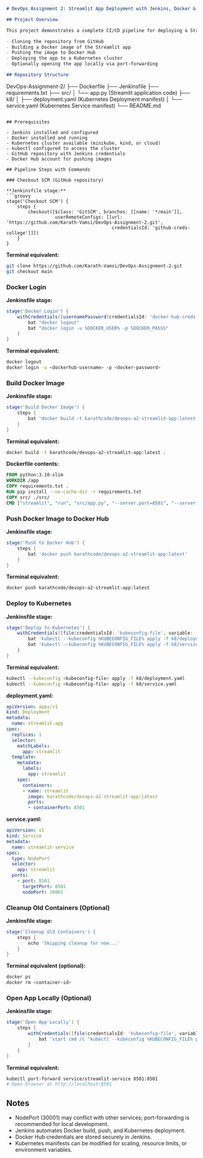 <!-- # DevOps Assignment 2: Streamlit App Deployment with Jenkins, Docker & Kubernetes

## Project Overview

This project demonstrates a complete CI/CD pipeline for deploying a Streamlit application using Jenkins, Docker, and Kubernetes. The automation covers:

- Cloning the repository from GitHub
- Building a Docker image of the Streamlit app
- Pushing the image to Docker Hub
- Deploying the app to a Kubernetes cluster
- Optionally opening the app locally via port-forwarding

DevOps-Assignment-2/
├── Dockerfile
├── Jenkinsfile
├── requirements.txt
├── src/
│   └── app.py (Streamlit application code)
├── k8/
│   ├── deployment.yaml (Kubernetes Deployment manifest)
│   └── service.yaml (Kubernetes Service manifest)
└── README.md


## Prerequisites

- Jenkins installed and configured
- Docker installed and running
- Kubernetes cluster available (minikube, kind, or cloud)
- kubectl configured to access the cluster
- GitHub repository with Jenkins credentials
- Docker Hub account for pushing images

## Pipeline Steps

### 1. Checkout SCM (GitHub repository)
**Command used internally by Jenkins:**
```bash
git checkout <branch> using stored credentials
```

### 2. Docker Login
**Command:**
```bash
docker login -u <dockerhub-username> -p <docker-password>
```
**Description:** Uses Jenkins credentials to authenticate securely  

### 3. Build Docker Image
**Command:**
```bash
docker build -t <dockerhub-username>/devops-a2-streamlit-app:latest .
```

**Dockerfile details:**
- Base image: `python:3.10-slim`
- Install dependencies from `requirements.txt`
- Copy app source code
- Expose port `8501`
- Command to run app: `streamlit run src/app.py --server.port=8501 --server.address=0.0.0.0`


### 4. Push Docker Image to Docker Hub
**Command:**
```bash
docker push <dockerhub-username>/devops-a2-streamlit-app:latest
```
**Description:** Jenkins securely passes credentials  

### 5. Deploy to Kubernetes
**Apply Deployment manifest:**
```bash
kubectl --kubeconfig <kubeconfig-file> apply -f k8/deployment.yaml
```

**Apply Service manifest:**
```bash
kubectl --kubeconfig <kubeconfig-file> apply -f k8/service.yaml
```

**Deployment.yaml:**
- Deployment with 1 replica
- Container image from Docker Hub
- Container port 8501

**Service.yaml:**
- NodePort service
- Target port 8501
- Node port 30001


### 6. Cleanup Old Containers (Optional)
- Skipped in current setup
- Can use `docker ps` and `docker rm` to remove old containers

### 7. Open App Locally (Optional)
**Command for port-forwarding:**
```bash
kubectl port-forward service/streamlit-service 8501:8501
```
**Open browser:** `http://localhost:8501`   -->


```markdown
# DevOps Assignment 2: Streamlit App Deployment with Jenkins, Docker & Kubernetes

## Project Overview

This project demonstrates a complete CI/CD pipeline for deploying a Streamlit application using Jenkins, Docker, and Kubernetes. The automation covers:

- Cloning the repository from GitHub
- Building a Docker image of the Streamlit app
- Pushing the image to Docker Hub
- Deploying the app to a Kubernetes cluster
- Optionally opening the app locally via port-forwarding

## Repository Structure

```
DevOps-Assignment-2/
├── Dockerfile
├── Jenkinsfile
├── requirements.txt
├── src/
│   └── app.py (Streamlit application code)
├── k8/
│   ├── deployment.yaml (Kubernetes Deployment manifest)
│   └── service.yaml (Kubernetes Service manifest)
└── README.md
```

## Prerequisites

- Jenkins installed and configured
- Docker installed and running
- Kubernetes cluster available (minikube, kind, or cloud)
- kubectl configured to access the cluster
- GitHub repository with Jenkins credentials
- Docker Hub account for pushing images

## Pipeline Steps with Commands

### Checkout SCM (GitHub repository)

**Jenkinsfile stage:**
```groovy
stage('Checkout SCM') {
    steps {
        checkout([$class: 'GitSCM', branches: [[name: '*/main']],
                  userRemoteConfigs: [[url: 'https://github.com/Karath-Vamsi/DevOps-Assignment-2.git',
                                       credentialsId: 'github-creds-college']]])
    }
}
```

**Terminal equivalent:**
```bash
git clone https://github.com/Karath-Vamsi/DevOps-Assignment-2.git
git checkout main
```

### Docker Login

**Jenkinsfile stage:**
```groovy
stage('Docker Login') {
    withCredentials([usernamePassword(credentialsId: 'docker-hub-creds', passwordVariable: 'DOCKER_PASS', usernameVariable: 'DOCKER_USER')]) {
        bat "docker logout"
        bat "docker login -u %DOCKER_USER% -p %DOCKER_PASS%"
    }
}
```

**Terminal equivalent:**
```bash
docker logout
docker login -u <dockerhub-username> -p <docker-password>
```

### Build Docker Image

**Jenkinsfile stage:**
```groovy
stage('Build Docker Image') {
    steps {
        bat 'docker build -t karathcode/devops-a2-streamlit-app:latest .'
    }
}
```

**Terminal equivalent:**
```bash
docker build -t karathcode/devops-a2-streamlit-app:latest .
```

**Dockerfile contents:**
```dockerfile
FROM python:3.10-slim
WORKDIR /app
COPY requirements.txt .
RUN pip install --no-cache-dir -r requirements.txt
COPY src/ ./src/
CMD ["streamlit", "run", "src/app.py", "--server.port=8501", "--server.address=0.0.0.0"]
```

### Push Docker Image to Docker Hub

**Jenkinsfile stage:**
```groovy
stage('Push to Docker Hub') {
    steps {
        bat 'docker push karathcode/devops-a2-streamlit-app:latest'
    }
}
```

**Terminal equivalent:**
```bash
docker push karathcode/devops-a2-streamlit-app:latest
```

### Deploy to Kubernetes

**Jenkinsfile stage:**
```groovy
stage('Deploy to Kubernetes') {
    withCredentials([file(credentialsId: 'kubeconfig-file', variable: 'KUBECONFIG_FILE')]) {
        bat 'kubectl --kubeconfig %KUBECONFIG_FILE% apply -f k8/deployment.yaml'
        bat 'kubectl --kubeconfig %KUBECONFIG_FILE% apply -f k8/service.yaml'
    }
}
```

**Terminal equivalent:**
```bash
kubectl --kubeconfig <kubeconfig-file> apply -f k8/deployment.yaml
kubectl --kubeconfig <kubeconfig-file> apply -f k8/service.yaml
```

**deployment.yaml:**
```yaml
apiVersion: apps/v1
kind: Deployment
metadata:
  name: streamlit-app
spec:
  replicas: 1
  selector:
    matchLabels:
      app: streamlit
  template:
    metadata:
      labels:
        app: streamlit
    spec:
      containers:
      - name: streamlit
        image: karathcode/devops-a2-streamlit-app:latest
        ports:
        - containerPort: 8501
```

**service.yaml:**
```yaml
apiVersion: v1
kind: Service
metadata:
  name: streamlit-service
spec:
  type: NodePort
  selector:
    app: streamlit
  ports:
    - port: 8501
      targetPort: 8501
      nodePort: 30001
```

### Cleanup Old Containers (Optional)

**Jenkinsfile stage:**
```groovy
stage('Cleanup Old Containers') {
    steps {
        echo 'Skipping cleanup for now...'
    }
}
```

**Terminal equivalent (optional):**
```bash
docker ps
docker rm <container-id>
```

### Open App Locally (Optional)

**Jenkinsfile stage:**
```groovy
stage('Open App Locally') {
    steps {
        withCredentials([file(credentialsId: 'kubeconfig-file', variable: 'KUBECONFIG_FILE')]) {
            bat 'start cmd /c "kubectl --kubeconfig %KUBECONFIG_FILE% port-forward service/streamlit-service 8501:8501 & timeout /t 5 & start http://localhost:8501"'
        }
    }
}
```

**Terminal equivalent:**
```bash
kubectl port-forward service/streamlit-service 8501:8501
# Open browser at http://localhost:8501
```

## Notes

- NodePort (30001) may conflict with other services; port-forwarding is recommended for local development.
- Jenkins automates Docker build, push, and Kubernetes deployment.
- Docker Hub credentials are stored securely in Jenkins.
- Kubernetes manifests can be modified for scaling, resource limits, or environment variables.
```